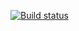 [![Build status](https://ci.appveyor.com/api/projects/status/camhgrnhmtn7klw9/branch/master?svg=true)](https://ci.appveyor.com/project/xXInnaXx/web-testing/branch/master)
